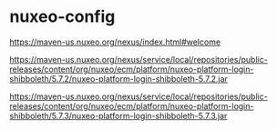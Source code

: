 nuxeo-config
============

https://maven-us.nuxeo.org/nexus/index.html#welcome

https://maven-us.nuxeo.org/nexus/service/local/repositories/public-releases/content/org/nuxeo/ecm/platform/nuxeo-platform-login-shibboleth/5.7.2/nuxeo-platform-login-shibboleth-5.7.2.jar

https://maven-us.nuxeo.org/nexus/service/local/repositories/public-releases/content/org/nuxeo/ecm/platform/nuxeo-platform-login-shibboleth/5.7.3/nuxeo-platform-login-shibboleth-5.7.3.jar
